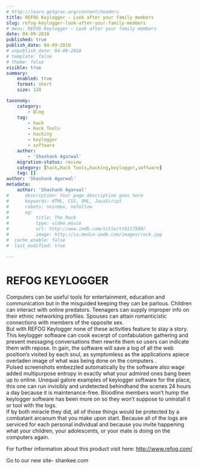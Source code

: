 ```yaml
---
# http://learn.getgrav.org/content/headers
title: REFOG Keylogger – Look after your family members
slug: refog-keylogger-look-after-your-family-members
# menu: REFOG Keylogger – Look after your family members
date: 04-09-2010
published: true
publish_date: 04-09-2010
# unpublish_date: 04-09-2010
# template: false
# theme: false
visible: true
summary:
    enabled: true
    format: short
    size: 128

taxonomy:
    category:
        - Blog
    tag:
        - hack
        - Hack Tools
        - hacking
        - keylogger
        - software
    author:
        - 'Shashank Agarwal'
    migration-status: review
    category: [hack,Hack Tools,hacking,keylogger,software]
    tag: []
author: 'Shashank Agarwal'
metadata:
    author: 'Shashank Agarwal'
#      description: Your page description goes here
#      keywords: HTML, CSS, XML, JavaScript
#      robots: noindex, nofollow
#      og:
#          title: The Rock
#          type: video.movie
#          url: http://www.imdb.com/title/tt0117500/
#          image: http://ia.media-imdb.com/images/rock.jpg
#  cache_enable: false
#  last_modified: true

---
```


# **REFOG KEYLOGGER**

Computers can be useful tools for entertainment, education and communication but in the misguided keeping they can be parlous. Children can interact with online predators. Teenagers can supply improper info on their ethnic networking profiles. Spouses can attain romanticistic connections with members of the opposite sex.  
But with REFOG Keylogger none of these activities feature to stay a story. This keylogger software can cook excerpt of confabulation gathering and present messaging conversations then rewrite them so users can indicate them with repose. In gain, the software will save a log of all the web position’s visited by each soul, as symptomless as the applications apiece overladen image of what was being done on the computers .  
Pulsed screenshots embezzled automatically by the software also wage added multipurpose entropy in exactly what your admired ones bang been up to online. Unequal galore examples of keylogger software for the place, this one can run invisibly and undetected behindhand the scenes 24 hours a day because it is maintenance-free. Bloodline members won’t hump the keylogger software has been more on so they won’t suppose to uninstall it or tool with the logs.  
If by both miracle they did, all of those things would be protected by a combatant arcanum that you make upon start. Because all of the logs are serviced for each personal individual and because you invite happening what your children, your adolescents, or your mate is doing on the computers again.

For further information about this product visit here: <http://www.refog.com/>

Go to our new site- shankee.com
